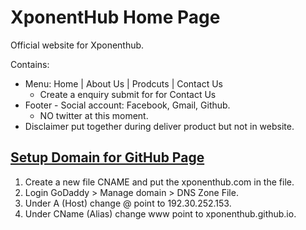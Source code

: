 # XponentHub Home Page
Official website for Xponenthub.

Contains:

- Menu: Home | About Us | Prodcuts | Contact Us
  - Create a enquiry submit for for Contact Us
- Footer - Social account: Facebook, Gmail, Github.
  - NO twitter at this moment.
- Disclaimer put together during deliver product but not in website.

## [Setup Domain for GitHub Page](https://medium.com/@LovettLovett/github-pages-godaddy-f0318c2f25a)
1. Create a new file CNAME and put the xponenthub.com in the file.
2. Login GoDaddy > Manage domain > DNS Zone File.
3. Under A (Host) change @ point to 192.30.252.153.
4. Under CName (Alias) change www point to xponenthub.github.io.
